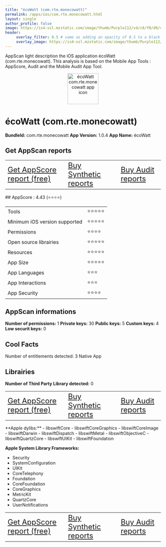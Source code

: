 ```yaml
---
title: "écoWatt (com.rte.monecowatt)"
permalink: /apps/ios/com.rte.monecowatt.html
layout: single
author_profile: false
image: https://is4-ssl.mzstatic.com/image/thumb/Purple112/v4/c8/f0/d9/c8f0d96a-0a14-9a04-ee91-d103871dc18a/AppIcon-0-0-1x_U007emarketing-0-0-0-7-0-0-sRGB-0-0-0-GLES2_U002c0-512MB-85-220-0-0.png/512x512bb.jpg
header: 
     overlay_filter: 0.5 # same as adding an opacity of 0.5 to a black background
     overlay_image: https://is4-ssl.mzstatic.com/image/thumb/Purple112/v4/c8/f0/d9/c8f0d96a-0a14-9a04-ee91-d103871dc18a/AppIcon-0-0-1x_U007emarketing-0-0-0-7-0-0-sRGB-0-0-0-GLES2_U002c0-512MB-85-220-0-0.png/512x512bb.jpg
---
```

AppScan light description the iOS application écoWatt (com.rte.monecowatt). This analysis is based on the Mobile App Tools : AppScore, Audit and the Mobile Audit App Tool.

  
  
<div style="text-align: center;"><img src="https://is4-ssl.mzstatic.com/image/thumb/Purple112/v4/c8/f0/d9/c8f0d96a-0a14-9a04-ee91-d103871dc18a/AppIcon-0-0-1x_U007emarketing-0-0-0-7-0-0-sRGB-0-0-0-GLES2_U002c0-512MB-85-220-0-0.png/512x512bb.jpg" width="100" height="100" alt="écoWatt com.rte.monecowatt app icon"></div>  
  
# écoWatt (com.rte.monecowatt)

**BundleId:** com.rte.monecowatt
**App Version:** 1.0.4
**App Name:** écoWatt


## Get AppScan reports
<table>
	<tr>
	<td> <a target="_blank" id="get-appscore-report" href="/appscore-evaluation-appstore-one-app.html?bundleID=com.rte.monecowatt" class="btn btn--inverse" style="font-size: 1.5em;"> Get AppScore report (free)</a> </td>
	<td> <a target="_blank" id="get-synthetic-reports" href="https://buy.stripe.com/7sIfZqh1o4SQa1WbIK?client_reference_id=com_rte_monecowatt" class="btn btn--info" style="font-size: 1.5em;"> Buy Synthetic reports</a></td>
	<td> <a target="_blank" id="get-audit-reports" href="https://buy.stripe.com/bIYcNe5iG1GE1vq7sv?client_reference_id=com_rte_monecowatt" class="btn btn--success" style="font-size: 1.5em;"> Buy Audit reports</a>  </td>
</tr></table>
## AppScore : 4.43 (⭐️⭐️⭐️⭐️) 

<table>
<tr><td> Tools </td><td> ⭐️⭐️⭐️⭐️⭐️ </td></tr>
<tr><td> Minimum iOS version supported </td><td> ⭐️⭐️⭐️⭐️⭐️ </td></tr>
<tr><td> Permissions </td><td> ⭐️⭐️⭐️⭐️ </td></tr>
<tr><td> Open source librairies </td><td> ⭐️⭐️⭐️⭐️⭐️ </td></tr>
<tr><td> Resources </td><td> ⭐️⭐️⭐️⭐️⭐️ </td></tr>
<tr><td> App Size </td><td> ⭐️⭐️⭐️⭐️⭐️ </td></tr>
<tr><td> App Languages </td><td> ⭐️⭐️⭐️ </td></tr>
<tr><td> App Interactions </td><td> ⭐️⭐️⭐️ </td></tr>
<tr><td> App Security </td><td> ⭐️⭐️⭐️⭐️ </td></tr>
</table>

  
  
## AppScan informations 

**Number of permissions:** 1
**Private keys:** 30
**Public keys:** 5
**Custom keys:** 4
**Low securit keys:** 0
  


## Cool Facts

Number of entitlements detected: 3
Native App
  


## Librairies 
**Number of Third Party Library detected:** 0

<table>
	<tr>
	<td> <a target="_blank" id="get-appscore-report" href="/appscore-evaluation-appstore-one-app.html?bundleID=com.rte.monecowatt" class="btn btn--inverse" style="font-size: 1.5em;"> Get AppScore report (free)</a> </td>
	<td> <a target="_blank" id="get-synthetic-reports" href="https://buy.stripe.com/7sIfZqh1o4SQa1WbIK?client_reference_id=com_rte_monecowatt" class="btn btn--info" style="font-size: 1.5em;"> Buy Synthetic reports</a></td>
	<td> <a target="_blank" id="get-audit-reports" href="https://buy.stripe.com/bIYcNe5iG1GE1vq7sv?client_reference_id=com_rte_monecowatt" class="btn btn--success" style="font-size: 1.5em;"> Buy Audit reports</a>  </td>
</tr></table>
**Apple dylibs:**
- libswiftCore
- libswiftCoreGraphics
- libswiftCoreImage
- libswiftDarwin
- libswiftDispatch
- libswiftMetal
- libswiftObjectiveC
- libswiftQuartzCore
- libswiftUIKit
- libswiftFoundation


**Apple System Library Frameworks:**
- Security
- SystemConfiguration
- UIKit
- CoreTelephony
- Foundation
- CoreFoundation
- CoreGraphics
- MetricKit
- QuartzCore
- UserNotifications


  
<table>
	<tr>
	<td> <a target="_blank" id="get-appscore-report" href="/appscore-evaluation-appstore-one-app.html?bundleID=com.rte.monecowatt" class="btn btn--inverse" style="font-size: 1.5em;"> Get AppScore report (free)</a> </td>
	<td> <a target="_blank" id="get-synthetic-reports" href="https://buy.stripe.com/7sIfZqh1o4SQa1WbIK?client_reference_id=com_rte_monecowatt" class="btn btn--info" style="font-size: 1.5em;"> Buy Synthetic reports</a></td>
	<td> <a target="_blank" id="get-audit-reports" href="https://buy.stripe.com/bIYcNe5iG1GE1vq7sv?client_reference_id=com_rte_monecowatt" class="btn btn--success" style="font-size: 1.5em;"> Buy Audit reports</a>  </td>
</tr></table>



